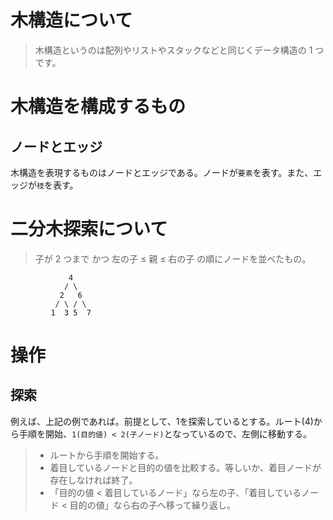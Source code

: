 # 木構造について
> 木構造というのは配列やリストやスタックなどと同じくデータ構造の 1 つです。

# 木構造を構成するもの
## ノードとエッジ
木構造を表現するものはノードとエッジである。ノードが`要素`を表す。また、エッジが`枝`を表す。

# 二分木探索について
> 子が 2 つまで かつ 左の子 ≤ 親 ≤ 右の子 の順にノードを並べたもの。


```
             4
            / \
           2   6
          / \ / \
         1  3 5  7
```

# 操作
## 探索
例えば、上記の例であれば。前提として、1を探索しているとする。ルート(4)から手順を開始、`1(目的値) < 2(子ノード)`となっているので、左側に移動する。

> - ルートから手順を開始する。
> - 着目しているノードと目的の値を比較する。等しいか、着目ノードが存在しなければ終了。
> - 「目的の値 < 着目しているノード」なら左の子、「着目しているノード < 目的の値」なら右の子へ移って繰り返し。


